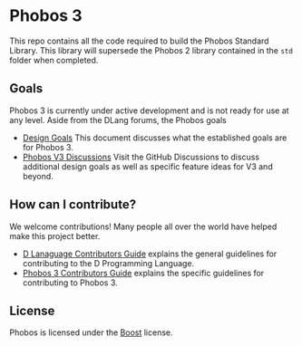 # Phobos 3

This repo contains all the code required to build the Phobos Standard Library. This library will supersede the Phobos 2 library contained in the `std` folder when completed.

## Goals

Phobos 3 is currently under active development and is not ready for use at any level. Aside from the DLang forums, the Phobos goals 
* [Design Goals](Design.md) This document discusses what the established goals are for Phobos 3.
* [Phobos V3 Discussions](https://github.com/dlang/PhobosV3-Design/discussions) Visit the GitHub Discussions to discuss additional design goals as well as specific feature ideas for V3 and beyond.

## How can I contribute?

We welcome contributions! Many people all over the world have helped make this project better.

* [D Lanaguage Contributors Guide](https://github.com/dlang/phobos/blob/master/CONTRIBUTING.md) explains the general guidelines for contributing to the D Programming Language.
* [Phobos 3 Contributors Guide](CONTRIBUTING.md) explains the specific guidelines for contributing to Phobos 3.
<!--* [Bug Reports](https://github.com/dlang/phobos/issues) Phobos 3 uses GitHub Issues to track bug reports. If you have a problem, please report it here. If you wnat to contribute but don't where to start, issues marked as "Easy"-->

## License

Phobos is licensed under the [Boost](https://github.com/dlang/phobos/blob/master/LICENSE_1_0.txt) license.